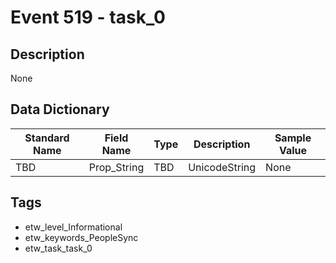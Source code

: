 # Event 519 - task_0

## Description
None

## Data Dictionary
|Standard Name|Field Name|Type|Description|Sample Value|
|---|---|---|---|---|
|TBD|Prop_String|TBD|UnicodeString|None|None|

## Tags
* etw_level_Informational
* etw_keywords_PeopleSync
* etw_task_task_0